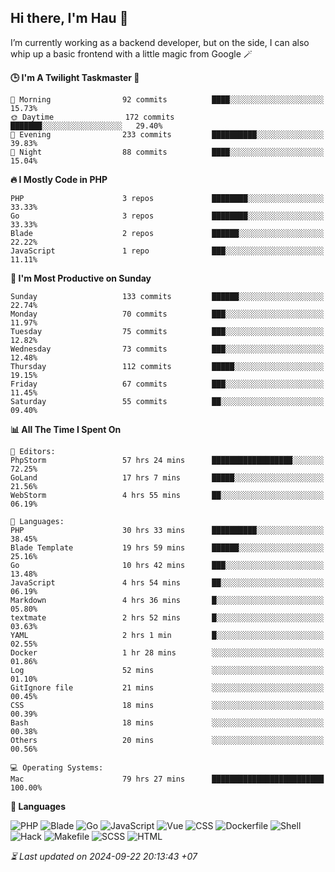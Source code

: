 ## Hi there, I'm Hau 👋
I’m currently working as a backend developer, but on the side, I can also whip up a basic frontend with a little magic from Google 🪄

<!--START_SECTION:readme-stats-->
**🕒 I'm A Twilight Taskmaster 🌆**

```text
🌅 Morning                92 commits          ████░░░░░░░░░░░░░░░░░░░░░   15.73%
🌞 Daytime                172 commits         ███████░░░░░░░░░░░░░░░░░░   29.40%
🌆 Evening                233 commits         ██████████░░░░░░░░░░░░░░░   39.83%
🌙 Night                  88 commits          ████░░░░░░░░░░░░░░░░░░░░░   15.04%
```

**🔥 I Mostly Code in PHP**

```text
PHP                      3 repos             ████████░░░░░░░░░░░░░░░░░   33.33%
Go                       3 repos             ████████░░░░░░░░░░░░░░░░░   33.33%
Blade                    2 repos             ██████░░░░░░░░░░░░░░░░░░░   22.22%
JavaScript               1 repo              ███░░░░░░░░░░░░░░░░░░░░░░   11.11%
```

**📅 I'm Most Productive on Sunday**

```text
Sunday                   133 commits         ██████░░░░░░░░░░░░░░░░░░░   22.74%
Monday                   70 commits          ███░░░░░░░░░░░░░░░░░░░░░░   11.97%
Tuesday                  75 commits          ███░░░░░░░░░░░░░░░░░░░░░░   12.82%
Wednesday                73 commits          ███░░░░░░░░░░░░░░░░░░░░░░   12.48%
Thursday                 112 commits         █████░░░░░░░░░░░░░░░░░░░░   19.15%
Friday                   67 commits          ███░░░░░░░░░░░░░░░░░░░░░░   11.45%
Saturday                 55 commits          ██░░░░░░░░░░░░░░░░░░░░░░░   09.40%
```

**📊 All The Time I Spent On**

```text
📝 Editors:
PhpStorm                 57 hrs 24 mins      ██████████████████░░░░░░░   72.25%
GoLand                   17 hrs 7 mins       █████░░░░░░░░░░░░░░░░░░░░   21.56%
WebStorm                 4 hrs 55 mins       ██░░░░░░░░░░░░░░░░░░░░░░░   06.19%

💬 Languages:
PHP                      30 hrs 33 mins      ██████████░░░░░░░░░░░░░░░   38.45%
Blade Template           19 hrs 59 mins      ██████░░░░░░░░░░░░░░░░░░░   25.16%
Go                       10 hrs 42 mins      ███░░░░░░░░░░░░░░░░░░░░░░   13.48%
JavaScript               4 hrs 54 mins       ██░░░░░░░░░░░░░░░░░░░░░░░   06.19%
Markdown                 4 hrs 36 mins       █░░░░░░░░░░░░░░░░░░░░░░░░   05.80%
textmate                 2 hrs 52 mins       █░░░░░░░░░░░░░░░░░░░░░░░░   03.63%
YAML                     2 hrs 1 min         █░░░░░░░░░░░░░░░░░░░░░░░░   02.55%
Docker                   1 hr 28 mins        ░░░░░░░░░░░░░░░░░░░░░░░░░   01.86%
Log                      52 mins             ░░░░░░░░░░░░░░░░░░░░░░░░░   01.10%
GitIgnore file           21 mins             ░░░░░░░░░░░░░░░░░░░░░░░░░   00.45%
CSS                      18 mins             ░░░░░░░░░░░░░░░░░░░░░░░░░   00.39%
Bash                     18 mins             ░░░░░░░░░░░░░░░░░░░░░░░░░   00.38%
Others                   20 mins             ░░░░░░░░░░░░░░░░░░░░░░░░░   00.56%

💻 Operating Systems:
Mac                      79 hrs 27 mins      █████████████████████████   100.00%
```

**💬 Languages**

![PHP](https://img.shields.io/badge/PHP-65.95%25-4F5D95?&logo=PHP&labelColor=151b23)
![Blade](https://img.shields.io/badge/Blade-26.62%25-f7523f?&logo=Blade&labelColor=151b23)
![Go](https://img.shields.io/badge/Go-03.12%25-00ADD8?&logo=Go&labelColor=151b23)
![JavaScript](https://img.shields.io/badge/JavaScript-02.43%25-f1e05a?&logo=JavaScript&labelColor=151b23)
![Vue](https://img.shields.io/badge/Vue-01.23%25-41b883?&logo=Vue&labelColor=151b23)
![CSS](https://img.shields.io/badge/CSS-00.29%25-563d7c?&logo=CSS&labelColor=151b23)
![Dockerfile](https://img.shields.io/badge/Dockerfile-00.12%25-384d54?&logo=Dockerfile&labelColor=151b23)
![Shell](https://img.shields.io/badge/Shell-00.09%25-89e051?&logo=Shell&labelColor=151b23)
![Hack](https://img.shields.io/badge/Hack-00.07%25-878787?&logo=Hack&labelColor=151b23)
![Makefile](https://img.shields.io/badge/Makefile-00.04%25-427819?&logo=Makefile&labelColor=151b23)
![SCSS](https://img.shields.io/badge/SCSS-00.02%25-c6538c?&logo=SCSS&labelColor=151b23)
![HTML](https://img.shields.io/badge/HTML-00.02%25-e34c26?&logo=HTML&labelColor=151b23)




*⏳ Last updated on 2024-09-22 20:13:43 +07*
<!--END_SECTION:readme-stats-->

